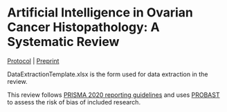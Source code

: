 # Artificial Intelligence in Ovarian Cancer Histopathology: A Systematic Review

[Protocol](https://www.crd.york.ac.uk/prospero/display_record.php?ID=CRD42022334730) | [Preprint](https://arxiv.org/abs/2303.18005)

DataExtractionTemplate.xlsx is the form used for data extraction in the review. 

This review follows [PRISMA 2020 reporting guidelines](https://www.bmj.com/content/372/bmj.n71) and uses [PROBAST](https://pubmed.ncbi.nlm.nih.gov/30596875/) to assess the risk of bias of included research.
